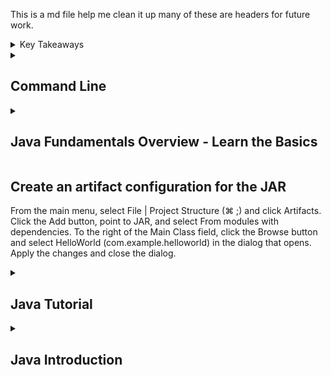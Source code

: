 This is a md file help me clean it up many of these are headers for future work.

<details markdown="block"><summary>Key Takeaways
</summary>
- Java is an Object-Oriented Programming (OOP) language.


</details>

<details markdown="block"><summary><h2>Command Line</h2></summary>

### Miscellaneous

<details markdown="block"><summary><h3>Useful Commands</h3></summary>

#### Find the size of every directory inside your current directory:

* Use the command du -sh ./* to calculate and display the size of every directory in your current location. The -s option summarizes the total size, while the -h option displays the sizes in a human-readable format.

#### Display how much disk space is used and available:

* Use the command df -h to show disk space usage and availability in a human-readable format. The -h option makes the output easier to understand by displaying the sizes in a more readable format (e.g., KB, MB, GB).

#### Obtain a listing of processes and their IDs:

* Use the command ps to display a list of processes and their respective IDs. Including the option aux with the command ps aux will show all processes with additional details, such as user, CPU usage, memory usage, and the command used to start the process.

#### Monitor system activity in real-time:

* Use the command top to display a real-time, dynamic view of the processes running on your system. This command provides information about the system's performance, including CPU usage, memory usage, and more.


</details>

<details markdown="block"><summary><h3>Manipulating Files and Directories</h3></summary>

#### Create directories with necessary parent directories:

* Use the command mkdir `-p` followed by the desired directory path to create the target directory and any necessary parent directories that don't exist. For example: mkdir `-p exist/nonexistentsteppingstone/targetfile`. The `-p` option ensures that all parent directories are created as needed.

#### Verbose output while creating directories:

* Use the `-v` flag with mkdir to display messages about what the command is doing. For example: mkdir -v new_directory. The `-v` option provides verbose output, making it easier to understand what the command is doing.

#### Check available space on the hard drive:

* Use the command `df -h` to see the available and used space on the hard drive in a human-readable format. The `-h` option displays sizes in a more understandable format (e.g., KB, MB, GB).

#### Wildcard characters in commands:

```bash
* represents zero or more characters, often used for searching or matching multiple files or directories.
? represents a single character, used for more precise searching or matching files or directories.
[] represents a range of characters. For example, [a-z] represents all lowercase letters, and [0-9] represents all digits. Useful for matching patterns in file or directory names.
```

</details>

</details>

<details markdown="block"><summary><h2>Java Fundamentals Overview - Learn the Basics</h2></summary>

#### 1. Hello, World!

#### 2. Variables and Types

#### 3. Conditionals

#### 4. Arrays

#### 5. Loops

#### 6. Functions

#### 7. Objects

</details>

## Create an artifact configuration for the JAR



From the main menu, select File | Project Structure (⌘ ;) and click Artifacts.
Click the Add button, point to JAR, and select From modules with dependencies.
To the right of the Main Class field, click the Browse button and select HelloWorld (com.example.helloworld) in the dialog that opens.
Apply the changes and close the dialog.


<details markdown="block"><summary><h2>Java Tutorial</h2></summary>

<details markdown="block"><summary><h3>Your First Java App</h3></summary>
Follow the tutorial up to the part about packaging. Topics covered:

Creating a project
Exploring the project structure
Creating a package and a class
Writing code for the HelloWorld class
Using a live template for the main() method
Using code auto-completion
Using a live template for println()
Building and running the application

</details>

<details markdown="block"><summary>Debugging Java</summary>

Follow through all the directions in every section of this page. Topics covered:

Before you start…Putting breakpoints
Starting a debugger session
Stepping through the application
Stepping through the statements directly
Stepping through the method calls
</details>

<details markdown="block"><summary>Submitting Your Work</summary>

Capture screenshots of your code and its output. Consolidate them into a folder and submit it into the Canvas assignment designated for the Java Tutorial prework.

Capture screenshots of you debugging your code. Write something offering your own definitions and explanations for each of these debugging concepts:

Breakpoint
Step-to-next-line
Step-inside-function-call
Step-out-of-function-call
</details>

</details>

<details markdown="block"><summary><h2>Java Introduction</h2></summary>

`public` - can be accessed from anywhere
`static` - can be accessed without creating an instance of the class
`void` - does not return anything
`main` - the entry point of the program
`System` - a pre-defined class in java that holds useful methods and variables
`System.out` - a static variable within system that represents the standard output of the program
`println` - a method that can be used to print a line

### Additional System Methods and Variables
`System.in`: This is an instance of InputStream and is used to read input from the console. Generally used with Scanner or BufferedReader to read user input.

`System.err`: This is an instance of PrintStream and is used to display error messages on the console, similar to System.out. The primary difference is that it writes to the standard error stream, allowing you to separate regular output from error messages.

`System.currentTimeMillis()`: This method returns the current time in milliseconds since the epoch (January 1, 1970, 00:00:00 GMT). Useful for measuring the time taken by a piece of code or for generating timestamps.

`System.nanoTime()`: Similar to System.currentTimeMillis(), but provides greater precision with nanosecond resolution. It is primarily used for measuring time intervals, not for obtaining wall-clock time.

</details>

